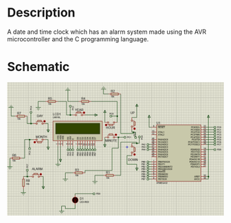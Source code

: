 # Description

A date and time clock which has an alarm system made using the AVR microcontroller and the C programming language.


# Schematic

![Schematic Image](schematic.png)
